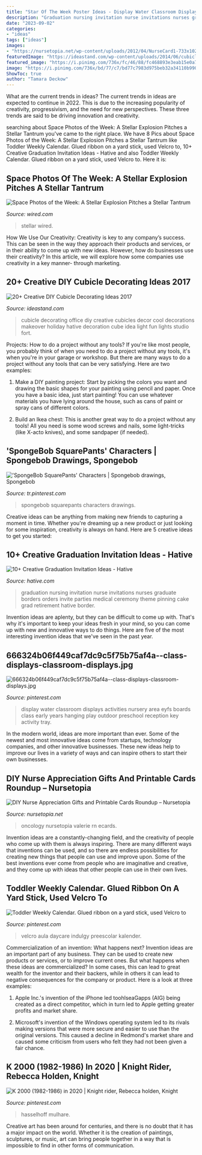 ```yaml
---
title: "Star Of The Week Poster Ideas - Display Water Classroom Displays Activities Nursery Area Eyfs Boards Class Early Years Hanging Play Outdoor Preschool Reception Key Activity Tray"
description: "Graduation nursing invitation nurse invitations nurses graduate borders orders invite parties medical ceremony theme pinning cake grad retirement hative border"
date: "2023-09-02"
categories:
- "ideas"
tags: ["ideas"]
images:
- "https://nursetopia.net/wp-content/uploads/2012/04/NurseCard1-733x1024.png"
featuredImage: "https://ideastand.com/wp-content/uploads/2014/06/cubicle-decorating-ideas/9-cubicle-decorating-ideas.jpg"
featured_image: "https://i.pinimg.com/736x/fc/46/88/fc468893e3eab15e0a78b313a8f46717.jpg"
image: "https://i.pinimg.com/736x/bd/77/c7/bd77c7983d975beb32a34110b990209f.jpg"
ShowToc: true
author: "Tamara Deckow"
---
```



What are the current trends in ideas?
The current trends in ideas are expected to continue in 2022. This is due to the increasing popularity of creativity, progressivism, and the need for new perspectives. These three trends are said to be driving innovation and creativity.

	

		
searching about Space Photos of the Week: A Stellar Explosion Pitches a Stellar Tantrum you've came to the right place. We have 8 Pics about Space Photos of the Week: A Stellar Explosion Pitches a Stellar Tantrum like Toddler Weekly Calendar. Glued ribbon on a yard stick, used Velcro to, 10+ Creative Graduation Invitation Ideas - Hative and also Toddler Weekly Calendar. Glued ribbon on a yard stick, used Velcro to. Here it is:
		
    
## Space Photos Of The Week: A Stellar Explosion Pitches A Stellar Tantrum

<img loading=lazy src="https://media.wired.com/photos/592660d5cefba457b0799c21/191:100/w_1280,c_limit/SPoW_April6_HP.jpg?mbid=social_retweet" onerror="this.onerror=null;this.src='https://tse2.mm.bing.net/th?id=OIP.VkRkGCgxxcG51nB9jHUzDwHaD5&amp;pid=15.1';" alt="Space Photos of the Week: A Stellar Explosion Pitches a Stellar Tantrum">

_Source: wired.com_

>stellar wired. 

	

How We Use Our Creativity:
Creativity is key to any company’s success. This can be seen in the way they approach their products and services, or in their ability to come up with new ideas. However, how do businesses use their creativity? In this article, we will explore how some companies use creativity in a key manner- through marketing.

    
## 20+ Creative DIY Cubicle Decorating Ideas 2017

<img loading=lazy src="https://ideastand.com/wp-content/uploads/2014/06/cubicle-decorating-ideas/9-cubicle-decorating-ideas.jpg" onerror="this.onerror=null;this.src='https://tse2.mm.bing.net/th?id=OIP.eQcSJ5CTJQ9oju5gVP9mcAHaJ4&amp;pid=15.1';" alt="20+ Creative DIY Cubicle Decorating Ideas 2017">

_Source: ideastand.com_

>cubicle decorating office diy creative cubicles decor cool decorations makeover holiday hative decoration cube idea light fun lights studio fort. 

	

Projects: How to do a project without any tools?
If you're like most people, you probably think of when you need to do a project without any tools, it's when you're in your garage or workshop. But there are many ways to do a project without any tools that can be very satisfying. Here are two examples: 
1. Make a DIY painting project: Start by picking the colors you want and drawing the basic shapes for your painting using pencil and paper. Once you have a basic idea, just start painting! You can use whatever materials you have lying around the house, such as cans of paint or spray cans of different colors. 

2. Build an Ikea chest: This is another great way to do a project without any tools! All you need is some wood screws and nails, some light-tricks (like X-acto knives), and some sandpaper (if needed).

    
## &#039;SpongeBob SquarePants&#039; Characters | Spongebob Drawings, Spongebob

<img loading=lazy src="https://i.pinimg.com/736x/bd/77/c7/bd77c7983d975beb32a34110b990209f.jpg" onerror="this.onerror=null;this.src='https://tse2.mm.bing.net/th?id=OIP.WgyiFgzwaUUw6s5BxJkTcwHaJ5&amp;pid=15.1';" alt="&#039;SpongeBob SquarePants&#039; Characters | Spongebob drawings, Spongebob">

_Source: tr.pinterest.com_

>spongebob squarepants characters drawings. 

	

Creative ideas can be anything from making new friends to capturing a moment in time. Whether you're dreaming up a new product or just looking for some inspiration, creativity is always on hand. Here are 5 creative ideas to get you started: 

    
## 10+ Creative Graduation Invitation Ideas - Hative

<img loading=lazy src="https://hative.com/wp-content/uploads/2014/05/graduation-invitation/14-nurse-graduation-invitation.jpg" onerror="this.onerror=null;this.src='https://tse4.mm.bing.net/th?id=OIP.o0ziBf12Wvqhwzfgsc7lYgHaJ_&amp;pid=15.1';" alt="10+ Creative Graduation Invitation Ideas - Hative">

_Source: hative.com_

>graduation nursing invitation nurse invitations nurses graduate borders orders invite parties medical ceremony theme pinning cake grad retirement hative border. 

	

Invention ideas are aplenty, but they can be difficult to come up with. That's why it's important to keep your ideas fresh in your mind, so you can come up with new and innovative ways to do things. Here are five of the most interesting invention ideas that we've seen in the past year.

    
## 666324b06f449caf7dc9c5f75b75af4a--class-displays-classroom-displays.jpg

<img loading=lazy src="https://i.pinimg.com/736x/24/17/03/241703c5d5b5f8c158b1d6522f37d839.jpg" onerror="this.onerror=null;this.src='https://tse2.mm.bing.net/th?id=OIP.uYHYiUp05c-TqsUC7_9s9wHaKG&amp;pid=15.1';" alt="666324b06f449caf7dc9c5f75b75af4a--class-displays-classroom-displays.jpg">

_Source: pinterest.com_

>display water classroom displays activities nursery area eyfs boards class early years hanging play outdoor preschool reception key activity tray. 

	

In the modern world, ideas are more important than ever. Some of the newest and most innovative ideas come from startups, technology companies, and other innovative businesses. These new ideas help to improve our lives in a variety of ways and can inspire others to start their own businesses.

    
## DIY Nurse Appreciation Gifts And Printable Cards Roundup – Nursetopia

<img loading=lazy src="https://nursetopia.net/wp-content/uploads/2012/04/NurseCard1-733x1024.png" onerror="this.onerror=null;this.src='https://tse4.mm.bing.net/th?id=OIP.AHU6gegFPOkqOVi-2rXXVAHaKW&amp;pid=15.1';" alt="DIY Nurse Appreciation Gifts and Printable Cards Roundup – Nursetopia">

_Source: nursetopia.net_

>oncology nursetopia valerie rn ecards. 

	

Invention ideas are a constantly-changing field, and the creativity of people who come up with them is always inspiring. There are many different ways that inventions can be used, and so there are endless possibilities for creating new things that people can use and improve upon. Some of the best inventions ever come from people who are imaginative and creative, and they come up with ideas that other people can use in their own lives.

    
## Toddler Weekly Calendar. Glued Ribbon On A Yard Stick, Used Velcro To

<img loading=lazy src="https://i.pinimg.com/736x/2a/fd/20/2afd20fc61b2a047af9a94165fe0bd47--toddler-calendar-kids-calendar.jpg?b=t" onerror="this.onerror=null;this.src='https://tse4.mm.bing.net/th?id=OIP.bsChMb6JFJC5pR-XMDkv0AHaJ6&amp;pid=15.1';" alt="Toddler Weekly Calendar. Glued ribbon on a yard stick, used Velcro to">

_Source: pinterest.com_

>velcro aula daycare indulgy preescolar kalender. 

	

Commercialization of an invention: What happens next?
Invention ideas are an important part of any business. They can be used to create new products or services, or to improve current ones. But what happens when these ideas are commercialized? In some cases, this can lead to great wealth for the inventor and their backers, while in others it can lead to negative consequences for the company or product. Here is a look at three examples:
1. Apple Inc.'s invention of the iPhone led toohlseaGapps (AIG) being created as a direct competitor, which in turn led to Apple getting greater profits and market share.

2. Microsoft's invention of the Windows operating system led to its rivals making versions that were more secure and easier to use than the original versions. This caused a decline in Redmond's market share and caused some criticism from users who felt they had not been given a fair chance.

    
## K 2000 (1982-1986) In 2020 | Knight Rider, Rebecca Holden, Knight

<img loading=lazy src="https://i.pinimg.com/736x/fc/46/88/fc468893e3eab15e0a78b313a8f46717.jpg" onerror="this.onerror=null;this.src='https://tse3.mm.bing.net/th?id=OIP.s-lkpstW6aw-u-i7QrnNSAHaK9&amp;pid=15.1';" alt="K 2000 (1982-1986) in 2020 | Knight rider, Rebecca holden, Knight">

_Source: pinterest.com_

>hasselhoff mulhare. 

	

Creative art has been around for centuries, and there is no doubt that it has a major impact on the world. Whether it is the creation of paintings, sculptures, or music, art can bring people together in a way that is impossible to find in other forms of communication.

